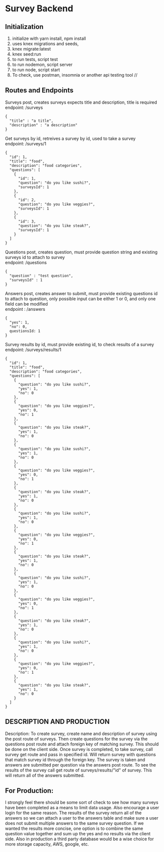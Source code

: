 # Survey Backend

## Initialization

1. initialize with yarn install, npm install
2. uses knex migrations and seeds,
3. knex migrate:latest
4. knex seed:run
5. to run tests, script test
6. to run nodemon, script server
7. to run node, script start
8. To check, use postman, insomnia or another api testing tool
//

## Routes and Endpoints

Surveys post, creates surveys expects title and description, title is required <br/>
endpoint: /surveys
```
{
  "title" : "a title",
  "description" : "a description"
}
```

Get surveys by id, retreives a survey by id, used to take a survey <br/>
endpoint: /surveys/1
```
{
  "id": 1,
  "title": "food",
  "description": "food categories",
  "questions": [
    {
      "id": 1,
      "question": "do you like sushi?",
      "surveysId": 1
    },
    {
      "id": 2,
      "question": "do you like veggies?",
      "surveysId": 1
    },
    {
      "id": 3,
      "question": "do you like steak?",
      "surveysId": 1
    }
  ]
}
```
Questions post, creates question, must provide question string and existing surveys id to attach to survey <br/>
endpoint: /questions
```
{
  "question" : "test question",
  "surveysId" : 1
}
```
Answers post, creates answer to submit, must provide existing questions id to attach to question,
only possible input can be either 1 or 0, and only one field can be modified <br/>
endpoint : /answers
```
{
  "yes": 1,
  "no": 0,
  questionsId: 1
}
```
Survey results by id, must provide existing id, to check results of a survey <br/>
endpoint: /surveys/results/1
```
{
  "id": 1,
  "title": "food",
  "description": "food categories",
  "questions": [
    {
      "question": "do you like sushi?",
      "yes": 1,
      "no": 0
    },
    {
      "question": "do you like veggies?",
      "yes": 0,
      "no": 1
    },
    {
      "question": "do you like steak?",
      "yes": 1,
      "no": 0
    },
    {
      "question": "do you like sushi?",
      "yes": 1,
      "no": 0
    },
    {
      "question": "do you like veggies?",
      "yes": 0,
      "no": 1
    },
    {
      "question": "do you like steak?",
      "yes": 1,
      "no": 0
    },
    {
      "question": "do you like sushi?",
      "yes": 1,
      "no": 0
    },
    {
      "question": "do you like veggies?",
      "yes": 0,
      "no": 1
    },
    {
      "question": "do you like steak?",
      "yes": 1,
      "no": 0
    },
    {
      "question": "do you like sushi?",
      "yes": 1,
      "no": 0
    },
    {
      "question": "do you like veggies?",
      "yes": 0,
      "no": 1
    },
    {
      "question": "do you like steak?",
      "yes": 1,
      "no": 0
    },
    {
      "question": "do you like sushi?",
      "yes": 1,
      "no": 0
    },
    {
      "question": "do you like veggies?",
      "yes": 0,
      "no": 1
    },
    {
      "question": "do you like steak?",
      "yes": 1,
      "no": 0
    }
  ]
}
```
## DESCRIPTION AND PRODUCTION
Description:
  To create survey, create name and description of survey using the post route of surveys. Then create questions for the survey via the questions post route and attach foreign key of matching survey. This should be done on the client side. Once survey is completed, to take survey, call survey get route and pass in specified id. Will return survey with questions that match survey id through the foreign key. The survey is taken and answers are submitted per question via the answers post route. To see the results of the survey call get route of surveys/results/"id" of survey. This will return all of the answers submitted.

## For Production:
  I strongly feel there should be some sort of check to see how many surveys have been completed as a means to limit data usage. Also encourage a user login for the same reason. The results of the survey return all of the answers so we can attach a user to the answers table and make sure a user does not submit multiple answers to the same survey question. If we wanted the results more concise, one option is to combine the same question value together and sum up the yes and no results via the client side. Also in production a third party database would be a wise choice for more storage capacity, AWS, google, etc.
